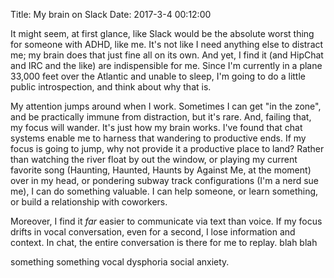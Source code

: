 Title: My brain on Slack
Date: 2017-3-4 00:12:00

It might seem, at first glance, like Slack would be the absolute worst thing
for someone with ADHD, like me. It's not like I need anything else to distract
me; my brain does that just fine all on its own. And yet, I find it (and
HipChat and IRC and the like) are indispensible for me. Since I'm currently
in a plane 33,000 feet over the Atlantic and unable to sleep, I'm going to do a
little public introspection, and think about why that is.

My attention jumps around when I work. Sometimes I can get "in the zone", and
be practically immune from distraction, but it's rare.  And, failing that, my
focus will wander. It's just how my brain works. I've found that chat systems
enable me to harness that wandering to productive ends. If my focus is going to
jump, why not provide it a productive place to land? Rather than watching the
river float by out the window, or playing my current favorite song (Haunting,
Haunted, Haunts by Against Me, at the moment) over in my head, or pondering
subway track configurations (I'm a nerd sue me), I can do something valuable. I
can help someone, or learn something, or build a relationship with coworkers.

Moreover, I find it *far* easier to communicate via text than voice. If my
focus drifts in vocal conversation, even for a second, I lose information and
context. In chat, the entire conversation is there for me to replay. blah blah

something something vocal dysphoria social anxiety.
